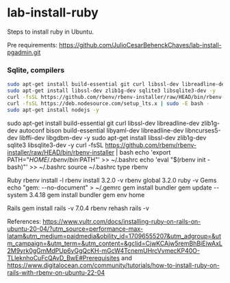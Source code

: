 # lab-install-ruby

Steps to install ruby in Ubuntu.

Pre requirements: https://github.com/JulioCesarBehenckChaves/lab-install-pgadmin.git

### Sqlite, compilers

```bash
sudo apt-get install build-essential git curl libssl-dev libreadline-dev zlib1g-dev autoconf bison build-essential libyaml-dev libreadline-dev libncurses5-dev libffi-dev libgdbm-dev -y
sudo apt-get install libssl-dev zlib1g-dev sqlite3 libsqlite3-dev -y
curl -fsSL https://github.com/rbenv/rbenv-installer/raw/HEAD/bin/rbenv-installer | bash
curl -fsSL https://deb.nodesource.com/setup_lts.x | sudo -E bash -
sudo apt-get install nodejs -y
```



sudo apt-get install build-essential git curl libssl-dev libreadline-dev zlib1g-dev autoconf bison build-essential libyaml-dev libreadline-dev libncurses5-dev libffi-dev libgdbm-dev -y
sudo apt-get install libssl-dev zlib1g-dev sqlite3 libsqlite3-dev -y
curl -fsSL https://github.com/rbenv/rbenv-installer/raw/HEAD/bin/rbenv-installer | bash
echo 'export PATH="$HOME/.rbenv/bin:$PATH"' >> ~/.bashrc
echo 'eval "$(rbenv init - bash)"' >> ~/.bashrc
source ~/.bashrc
type rbenv


Ruby
rbenv install -l
rbenv install 3.2.0 -v
rbenv global 3.2.0
ruby -v
Gems
echo "gem: --no-document" > ~/.gemrc
gem install bundler
gem update --system 3.4.18
gem install bundler
gem env home


Rails
gem install rails -v 7.0.4
rbenv rehash
rails -v



References: https://www.vultr.com/docs/installing-ruby-on-rails-on-ubuntu-20-04/?utm_source=performance-max-latam&utm_medium=paidmedia&obility_id=17096555207&utm_adgroup=&utm_campaign=&utm_term=&utm_content=&gclid=CjwKCAjw5remBhBiEiwAxL2M9yrk0gGmMdPUp6yGgQcKH-mGcW4TcnemUHrcVvmecKP40O-TLleknhoCuFcQAvD_BwE#Prerequisites  and  https://www.digitalocean.com/community/tutorials/how-to-install-ruby-on-rails-with-rbenv-on-ubuntu-22-04
